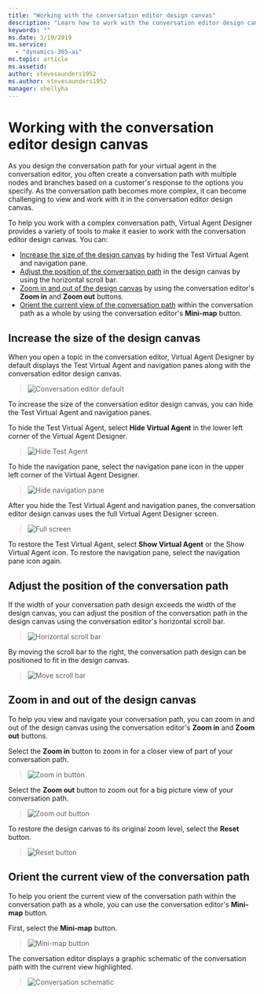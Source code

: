 ```yaml
---
title: "Working with the conversation editor design canvas"
description: "Learn how to work with the conversation editor design canvas."
keywords: ""
ms.date: 3/19/2019
ms.service:
  - "dynamics-365-ai"
ms.topic: article
ms.assetid: 
author: stevesaunders1952
ms.author: stevesaunders1952
manager: shellyha
---
```


# Working with the conversation editor design canvas

As you design the conversation path for your virtual agent in the conversation editor, you often create a conversation path with multiple nodes and branches based on a customer's response to the options you specify. As the conversation path becomes more complex, it can become challenging to view and work with it in the conversation editor design canvas.

To help you work with a complex conversation path, Virtual Agent Designer provides a variety of tools to make it easier to work with the conversation editor design canvas. You can:

* [Increase the size of the design canvas](#increase-the-size-of-the-design-canvas) by hiding the Test Virtual Agent and navigation pane.
* [Adjust the position of the conversation path](#adjust-the-position-of-the-conversation-path) in the design canvas by using the horizontal scroll bar.
* [Zoom in and out of the design canvas](#zoom-in-and-out-of-the-design-canvas) by using the conversation editor's **Zoom in** and **Zoom out** buttons.
* [Orient the current view of the conversation path](#orient-the-current-view-of-the-conversation-path) within the conversation path as a whole by using the conversation editor's **Mini-map** button.

## Increase the size of the design canvas

When you open a topic in the conversation editor, Virtual Agent Designer by default displays the Test Virtual Agent and navigation panes along with the conversation editor design canvas.

   > ![Conversation editor default](media/conversation-editor-default.png)

To increase the size of the conversation editor design canvas, you can hide the Test Virtual Agent and navigation panes.

To hide the Test Virtual Agent, select **Hide Virtual Agent** in the lower left corner of the Virtual Agent Designer.

   > ![Hide Test Agent](media/expand-canvas-test.png)

To hide the navigation pane, select the navigation pane icon in the upper left corner of the Virtual Agent Designer.

   > ![Hide navigation pane](media/expand-canvas-nav.png)

After you hide the Test Virtual Agent and navigation panes, the conversation editor design canvas uses the full Virtual Agent Designer screen.

   > ![Full screen](media/full-screen.png)

To restore the Test Virtual Agent, select **Show Virtual Agent** or the Show Virtual Agent icon. To restore the navigation pane, select the navigation pane icon again.

## Adjust the position of the conversation path

If the width of your conversation path design exceeds the width of the design canvas, you can adjust the position of the conversation path in the design canvas using the conversation editor's horizontal scroll bar.

   > ![Horizontal scroll bar](media/horizontal-scroll-bar.png)

By moving the scroll bar to the right, the conversation path design can be positioned to fit in the design canvas.

   > ![Move scroll bar](media/move-scroll-bar.png)

## Zoom in and out of the design canvas

To help you view and navigate your conversation path, you can zoom in and out of the design canvas using the conversation editor's **Zoom in** and **Zoom out** buttons.

Select the **Zoom in** button to zoom in for a closer view of part of your conversation path.

   > ![Zoom in button](media/zoom-in.png)

Select the **Zoom out** button to zoom out for a big picture view of your conversation path.

   > ![Zoom out button](media/zoom-out.png)

To restore the design canvas to its original zoom level, select the **Reset** button.

   > ![Reset button](media/reset.png)

## Orient the current view of the conversation path

To help you orient the current view of the conversation path within the conversation path as a whole, you can use the conversation editor's **Mini-map** button.

First, select the **Mini-map** button.

   > ![Mini-map button](media/mini-map-button.png)

The conversation editor displays a graphic schematic of the conversation path with the current view highlighted.

   > ![Conversation schematic](media/conversation-schematic.png)